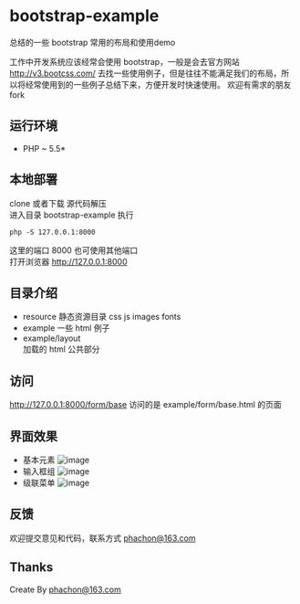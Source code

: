 # bootstrap-example
总结的一些 bootstrap 常用的布局和使用demo

工作中开发系统应该经常会使用 bootstrap，一般是会去官方网站 http://v3.bootcss.com/ 去找一些使用例子，但是往往不能满足我们的布局，所以将经常使用到的一些例子总结下来，方便开发时快速使用。
欢迎有需求的朋友 fork

## 运行环境
- PHP ~ 5.5*

## 本地部署
clone 或者下载 源代码解压  
进入目录 bootstrap-example 执行

```
php -S 127.0.0.1:8000
```
这里的端口 8000 也可使用其他端口  
打开浏览器 http://127.0.0.1:8000

## 目录介绍
- resource
静态资源目录 css js images fonts
- example
一些 html 例子
- example/layout  
加载的 html 公共部分

## 访问

http://127.0.0.1:8000/form/base 访问的是 example/form/base.html 的页面

## 界面效果

- 基本元素
![image](https://github.com/phachon/bootstrap-example/blob/master/resource/images/wiki/demo1.png)
- 输入框组
![image](https://github.com/phachon/bootstrap-example/blob/master/resource/images/wiki/demo2.png)
- 级联菜单
![image](https://github.com/phachon/bootstrap-example/blob/master/resource/images/wiki/demo3.png)

## 反馈

欢迎提交意见和代码，联系方式 phachon@163.com

Thanks
---------
Create By phachon@163.com

